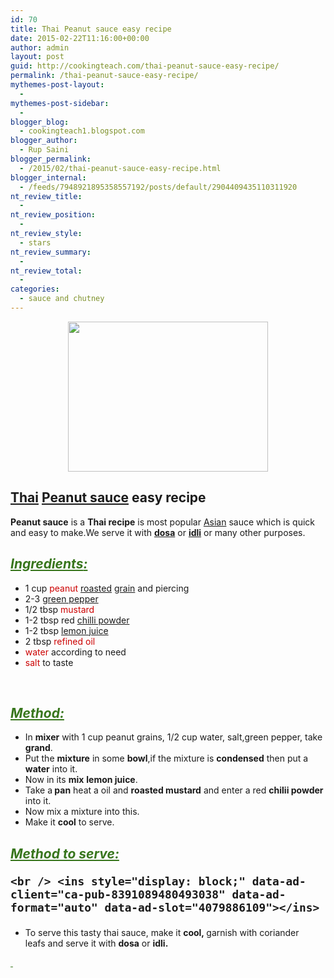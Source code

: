 ```yaml
---
id: 70
title: Thai Peanut sauce easy recipe
date: 2015-02-22T11:16:00+00:00
author: admin
layout: post
guid: http://cookingteach.com/thai-peanut-sauce-easy-recipe/
permalink: /thai-peanut-sauce-easy-recipe/
mythemes-post-layout:
  - 
mythemes-post-sidebar:
  - 
blogger_blog:
  - cookingteach1.blogspot.com
blogger_author:
  - Rup Saini
blogger_permalink:
  - /2015/02/thai-peanut-sauce-easy-recipe.html
blogger_internal:
  - /feeds/7948921895358557192/posts/default/2904409435110311920
nt_review_title:
  - 
nt_review_position:
  - 
nt_review_style:
  - stars
nt_review_summary:
  - 
nt_review_total:
  - 
categories:
  - sauce and chutney
---
```

<div dir="ltr" style="text-align: left;">
  <div style="clear: both; text-align: center;">
    <a style="margin-left: 1em; margin-right: 1em;" href="http://1.bp.blogspot.com/-v5GfozTbfkI/VOmw8cazYRI/AAAAAAAAAFc/lIP7SmZ1lBU/s1600/1.jpg"><img src="http://1.bp.blogspot.com/-v5GfozTbfkI/VOmw8cazYRI/AAAAAAAAAFc/lIP7SmZ1lBU/s1600/1.jpg" alt="" width="320" height="240" border="0" /></a>
  </p>
  
  <h2 style="text-align: left;">
    <a class="zem_slink" title="Thai language" href="http://en.wikipedia.org/wiki/Thai_language" target="_blank" rel="wikipedia">Thai</a> <a class="zem_slink" title="Peanut sauce" href="http://en.wikipedia.org/wiki/Peanut_sauce" target="_blank" rel="wikipedia">Peanut sauce</a> easy recipe
  </h2>
  
  <div style="text-align: left;">
    <b>Peanut sauce</b> is a <b>Thai recipe</b> is most popular <a class="zem_slink" title="Race and ethnicity in the United States Census" href="http://en.wikipedia.org/wiki/Race_and_ethnicity_in_the_United_States_Census" target="_blank" rel="wikipedia">Asian</a> sauce which is quick and easy to make.We serve it with <b><a class="zem_slink" title="Dosa" href="http://en.wikipedia.org/wiki/Dosa" target="_blank" rel="wikipedia">dosa</a></b> or <b><a class="zem_slink" title="Idli" href="http://en.wikipedia.org/wiki/Idli" target="_blank" rel="wikipedia">idli</a></b> or many other purposes.
  </p>
  
  <div style="text-align: left;">
  </p>
  
  <h2>
    <i style="color: #38761d;"><u>Ingredients</u></i><i style="color: #38761d;"><u>:</u></i>
  </h2>
  
  <p>
    <ul style="text-align: left;">
      <li>
        1 cup <span style="color: #cc0000;">peanut <a class="zem_slink" title="Roasting" href="http://en.wikipedia.org/wiki/Roasting" target="_blank" rel="wikipedia">roasted</a> <a class="zem_slink" title="Cereal" href="http://en.wikipedia.org/wiki/Cereal" target="_blank" rel="wikipedia">grain</a></span> and piercing
      </li>
      <li>
        2-3 <span style="color: #cc0000;"><a class="zem_slink" title="Bell pepper" href="http://en.wikipedia.org/wiki/Bell_pepper" target="_blank" rel="wikipedia">green pepper</a></span>
      </li>
      <li>
        1/2 tbsp <span style="color: #cc0000;">mustard</span>
      </li>
      <li>
        1-2 tbsp red<span style="color: #cc0000;"> <a class="zem_slink" title="Chili powder" href="http://en.wikipedia.org/wiki/Chili_powder" target="_blank" rel="wikipedia">chilli powder</a></span>
      </li>
      <li>
        1-2 tbsp <span style="color: #cc0000;"><a class="zem_slink" title="Lemonade" href="http://en.wikipedia.org/wiki/Lemonade" target="_blank" rel="wikipedia">lemon juice</a></span>
      </li>
      <li>
        2 tbsp <span style="color: #cc0000;">refined oil</span>
      </li>
      <li>
        <span style="color: #cc0000;">water</span> according to need
      </li>
      <li>
        <span style="color: #cc0000;">salt</span> to taste
      </li>
    </ul>
  </p>
  
  <p>
    &nbsp;
  </p>
  
  <h2 style="text-align: left;">
    <span style="color: #38761d;"><i><u>Method:</u></i></span>
  </h2>
  
  <p>
    <ul style="text-align: left;">
      <li>
        In <b>mixer</b> with 1 cup peanut grains, 1/2 cup water, salt,green pepper, take <b>grand</b>.
      </li>
      <li>
        Put the <b>mixture</b> in some <b>bowl</b>,if the mixture is <b>condensed</b> then put a <b>water</b> into it.
      </li>
      <li>
        Now in its <b>mix</b> <b>lemon juice</b>.
      </li>
      <li>
        Take a<b> pan</b> heat a oil and <b>roasted mustard</b> and enter a red <b>chilii powder</b> into it.
      </li>
      <li>
        Now mix a mixture into this.
      </li>
      <li>
        Make it <b>cool</b> to serve.
      </li>
    </ul>
  </p>
  
  <h2 style="text-align: left;">
    <span style="color: #38761d;"><i><u>Method to serve:</u></i></span><!-- post -->
    
    <br /> <ins style="display: block;" data-ad-client="ca-pub-8391089480493038" data-ad-format="auto" data-ad-slot="4079886109"></ins>
  </h2>
  
  <ul style="text-align: left;">
    <li>
      To serve this tasty thai sauce, make it <b>cool, </b>garnish with coriander leafs and serve it with <b>dosa</b> or <b>idli.</b>
    </li>
  </ul>
  
  <p>
    <span style="color: #38761d;"><i><u style="font-weight: normal;"> </u></i></span>
  </p>
</p>